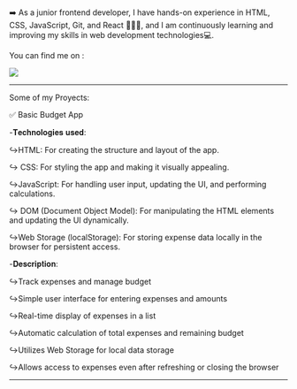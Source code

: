 ➡️ As a junior frontend developer, I have hands-on experience in HTML, CSS, JavaScript, Git, and React 🧑🏻‍💻, and I am continuously learning and improving my skills in web development technologies💻.

You can find me on :

<a href="https://www.linkedin.com/in/adrian-donate-96b993217/">
<img src="https://img.shields.io/badge/LinkedIn-0077B5?style=for-the-badge&logo=linkedin&logoColor=white"></img>
</a>


<hr>

Some of my Proyects:

✅ Basic Budget App

 -𝐓𝐞𝐜𝐡𝐧𝐨𝐥𝐨𝐠𝐢𝐞𝐬 𝐮𝐬𝐞𝐝:
 
 ↪HTML: For creating the structure and layout of the app.
 
 ↪ CSS: For styling the app and making it visually appealing.
 
 ↪JavaScript: For handling user input, updating the UI, and performing calculations.
 
 ↪ DOM (Document Object Model): For manipulating the HTML elements and updating the UI dynamically.
 
 ↪Web Storage (localStorage): For storing expense data locally in the browser for persistent access.
 
 -𝐃𝐞𝐬𝐜𝐫𝐢𝐩𝐭𝐢𝐨𝐧: 
 
 ↪Track expenses and manage budget
 
 ↪Simple user interface for entering expenses and amounts
      
 ↪Real-time display of expenses in a list
          
 ↪Automatic calculation of total expenses and remaining budget
             
 ↪Utilizes Web Storage for local data storage
               
  ↪Allows access to expenses even after refreshing or closing the browser
  
  
  <hr>
